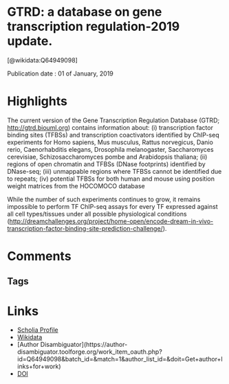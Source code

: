 
GTRD: a database on gene transcription regulation-2019 update.
==============================================================
  
  [@wikidata:Q64949098]  
  
Publication date : 01 of January, 2019  

# Highlights

The current version of the Gene Transcription Regulation Database (GTRD; http://gtrd.biouml.org) contains information about: (i) transcription factor binding sites (TFBSs) and transcription coactivators identified by ChIP-seq experiments for Homo sapiens, Mus musculus, Rattus norvegicus, Danio rerio, Caenorhabditis elegans, Drosophila melanogaster, Saccharomyces cerevisiae, Schizosaccharomyces pombe and Arabidopsis thaliana; (ii) regions of open chromatin and TFBSs (DNase footprints) identified by DNase-seq; (iii) unmappable regions where TFBSs cannot be identified due to repeats; (iv) potential TFBSs for both human and mouse using position weight matrices from the HOCOMOCO database

While the number of such experiments continues to grow, it remains impossible to perform TF ChIP-seq assays for every TF expressed against all cell types/tissues under all possible physiological conditions (http://dreamchallenges.org/project/home-open/encode-dream-in-vivo-transcription-factor-binding-site-prediction-challenge/).
# Comments

## Tags

# Links
  
 * [Scholia Profile](https://scholia.toolforge.org/work/Q64949098)  
 * [Wikidata](https://www.wikidata.org/wiki/Q64949098)  
 * [Author Disambiguator](https://author-
disambiguator.toolforge.org/work_item_oauth.php?id=Q64949098&batch_id=&match=1&author_list_id=&doit=Get+author+links+for+work)  
 * [DOI](https://doi.org/10.1093/NAR/GKY1128)  
